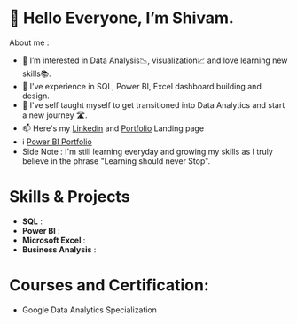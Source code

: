 # 👋 Hello Everyone, I’m Shivam.

About me :

- 👀 I’m interested in Data Analysis📉, visualization📈 and love learning new skills📚.
- 🏢 I've experience in SQL, Power BI, Excel dashboard building and design.
- 🌱 I've self taught myself to get transitioned into Data Analytics and start a new journey 🛣️.
- 📫 Here's my [Linkedin](https://www.linkedin.com/in/shivam-sharma-24a8b51b5) and [Portfolio]() Landing page 
- ℹ️ [Power BI Portfolio]()
- Side Note : I'm still learning everyday and growing my skills as I truly believe in the phrase "Learning should never Stop".

# Skills & Projects 
- **SQL** : 
- **Power BI** : 
- **Microsoft Excel** : 
- **Business Analysis** : 


# Courses and Certification: 
-  Google Data Analytics Specialization

